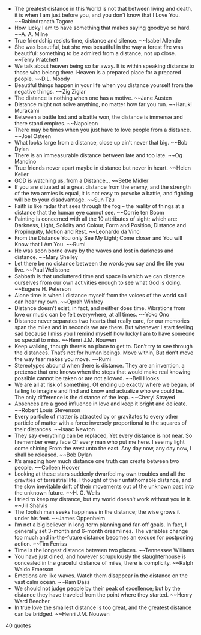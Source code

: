 - The greatest distance in this World is not that between living and death, it is when I am just before you, and you don’t know that I Love You. ~~Rabindranath Tagore
 - How lucky I am to have something that makes saying goodbye so hard. ~~A. A. Milne
 - True friendship resists time, distance and silence. ~~Isabel Allende
 - She was beautiful, but she was beautiful in the way a forest fire was beautiful: something to be admired from a distance, not up close. ~~Terry Pratchett
 - We talk about heaven being so far away. It is within speaking distance to those who belong there. Heaven is a prepared place for a prepared people. ~~D.L. Moody
 - Beautiful things happen in your life when you distance yourself from the negative things. ~~Zig Ziglar
 - The distance is nothing when one has a motive. ~~Jane Austen
 - Distance might not solve anything, no matter how far you run. ~~Haruki Murakami
 - Between a battle lost and a battle won, the distance is immense and there stand empires. ~~Napoleon
 - There may be times when you just have to love people from a distance. ~~Joel Osteen
 - What looks large from a distance, close up ain’t never that big. ~~Bob Dylan
 - There is an immeasurable distance between late and too late. ~~Og Mandino
 - True friends never apart maybe in distance but never in heart. ~~Helen Keller
 - GOD is watching us, from a Distance... ~~Bette Midler
 - If you are situated at a great distance from the enemy, and the strength of the two armies is equal, it is not easy to provoke a battle, and fighting will be to your disadvantage. ~~Sun Tzu
 - Faith is like radar that sees through the fog – the reality of things at a distance that the human eye cannot see. ~~Corrie ten Boom
 - Painting is concerned with all the 10 attributes of sight; which are: Darkness, Light, Solidity and Colour, Form and Position, Distance and Propinquity, Motion and Rest. ~~Leonardo da Vinci
 - From the Distance You only See My Light; Come closer and You will Know that I Am You. ~~Rumi
 - He was soon borne away by the waves and lost in darkness and distance. ~~Mary Shelley
 - Let there be no distance between the words you say and the life you live. ~~Paul Wellstone
 - Sabbath is that uncluttered time and space in which we can distance ourselves from our own activities enough to see what God is doing. ~~Eugene H. Peterson
 - Alone time is when I distance myself from the voices of the world so I can hear my own. ~~Oprah Winfrey
 - Distance doesn’t exist, in fact, and neither does time. Vibrations from love or music can be felt everywhere, at all times. ~~Yoko Ono
 - Distance never separates two hearts that really care, for our memories span the miles and in seconds we are there. But whenever I start feeling sad because I miss you I remind myself how lucky I am to have someone so special to miss. ~~Henri J.M. Nouwen
 - Keep walking, though there’s no place to get to. Don’t try to see through the distances. That’s not for human beings. Move within, But don’t move the way fear makes you move. ~~Rumi
 - Stereotypes abound when there is distance. They are an invention, a pretense that one knows when the steps that would make real knowing possible cannot be taken or are not allowed. ~~Bell Hooks
 - We are all at risk of something. Of ending up exactly where we began, of failing to imagine and find and know and actualize who we could be. The only difference is the distance of the leap. ~~Cheryl Strayed
 - Absences are a good influence in love and keep it bright and delicate. ~~Robert Louis Stevenson
 - Every particle of matter is attracted by or gravitates to every other particle of matter with a force inversely proportional to the squares of their distances. ~~Isaac Newton
 - They say everything can be replaced, Yet every distance is not near. So I remember every face Of every man who put me here. I see my light come shining From the west unto the east. Any day now, any day now, I shall be released. ~~Bob Dylan
 - It’s amazing how much distance one truth can create between two people. ~~Colleen Hoover
 - Looking at these stars suddenly dwarfed my own troubles and all the gravities of terrestrial life. I thought of their unfathomable distance, and the slow inevitable drift of their movements out of the unknown past into the unknown future. ~~H. G. Wells
 - I tried to keep my distance, but my world doesn’t work without you in it. ~~Jill Shalvis
 - The foolish man seeks happiness in the distance; the wise grows it under his feet. ~~James Oppenheim
 - I’m not a big believer in long-term planning and far-off goals. In fact, I generally set 3-month and 6-month dreamlines. The variables change too much and in-the-future distance becomes an excuse for postponing action. ~~Tim Ferriss
 - Time is the longest distance between two places. ~~Tennessee Williams
 - You have just dined, and however scrupulously the slaughterhouse is concealed in the graceful distance of miles, there is complicity. ~~Ralph Waldo Emerson
 - Emotions are like waves. Watch them disappear in the distance on the vast calm ocean. ~~Ram Dass
 - We should not judge people by their peak of excellence; but by the distance they have traveled from the point where they started. ~~Henry Ward Beecher
 - In true love the smallest distance is too great, and the greatest distance can be bridged. ~~Henri J.M. Nouwen

40 quotes